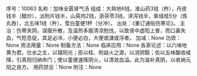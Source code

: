 序号：10063
名称：加味全匮肾气汤
组成：大熟地6钱，淮山药3钱（杵），丹皮钱半（醋炒），淡附片钱半，山萸肉2钱，浙茯苓3钱，泽泻钱半，紫瑶桂5分（炼丸吞），北五味1钱（杵），莹白童便1杯（分冲）。
出处：《重订通俗伤寒论》。
主治：伤寒夹阴，误服升散，及温热多服清凉尅伐，以致肾中虚阳上冒，而口鼻失血，气短息促，其足必冷，小便必白，大便或溏或泻者。
加减：None
功效：None
用法用量：None
制备方法：None
临床应用：None
各家论述：以六味地黄为君，壮水之主，以镇阳光；臣以桂、附益火之源，以消阴翳；佐以五味酸收咸降，引真阳归纳命门；使以童便速降阴火，以清敛血溢。此为滋补真阴，以收纳元阳之良方。
用药禁忌：None
附注：None
